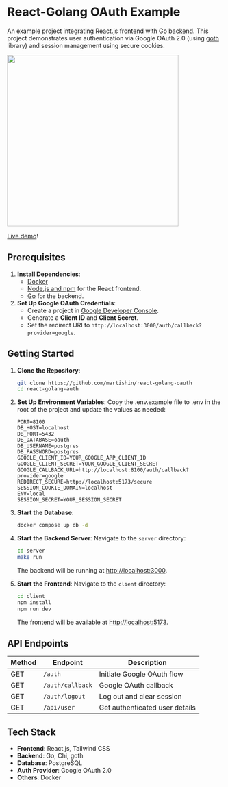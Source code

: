 # React-Golang OAuth Example
An example project integrating React.js frontend with Go backend. This project demonstrates user authentication via Google OAuth 2.0
(using [goth](https://github.com/markbates/goth/tree/master) library) and session management using secure cookies.

<img src="https://i.giphy.com/media/v1.Y2lkPTc5MGI3NjExbnRwbDB6cmN2emtiaXhpY3hydWI3ZGJtbGM0cHZ2dzEzZXAxaHA5dCZlcD12MV9pbnRlcm5hbF9naWZfYnlfaWQmY3Q9Zw/KtKvOlylZtd9oOJQNF/giphy.gif" width="400"/>

[Live demo](https://oauth.martishin.com/)!

## Prerequisites
1. **Install Dependencies**:
    - [Docker](https://www.docker.com/products/docker-desktop)
    - [Node.js and npm](https://nodejs.org/) for the React frontend.
    - [Go](https://golang.org/) for the backend.
2. **Set Up Google OAuth Credentials**:
    - Create a project in [Google Developer Console](https://console.developers.google.com/).
    - Generate a **Client ID** and **Client Secret**.
    - Set the redirect URI to `http://localhost:3000/auth/callback?provider=google`.

## Getting Started

1. **Clone the Repository**:
   ```bash
   git clone https://github.com/martishin/react-golang-oauth
   cd react-golang-auth
   ```

2. **Set Up Environment Variables**:
   Copy the .env.example file to .env in the root of the project and update the values as needed:
   ```env
   PORT=8100
   DB_HOST=localhost
   DB_PORT=5432
   DB_DATABASE=oauth
   DB_USERNAME=postgres
   DB_PASSWORD=postgres
   GOOGLE_CLIENT_ID=YOUR_GOOGLE_APP_CLIENT_ID
   GOOGLE_CLIENT_SECRET=YOUR_GOOGLE_CLIENT_SECRET
   GOOGLE_CALLBACK_URL=http://localhost:8100/auth/callback?provider=google
   REDIRECT_SECURE=http://localhost:5173/secure
   SESSION_COOKIE_DOMAIN=localhost
   ENV=local
   SESSION_SECRET=YOUR_SESSION_SECRET
   ```

3. **Start the Database**:
   ```bash
   docker compose up db -d
   ```

4. **Start the Backend Server**:
   Navigate to the `server` directory:
   ```bash
   cd server
   make run
   ```

   The backend will be running at [http://localhost:3000](http://localhost:3000).

5. **Start the Frontend**:
   Navigate to the `client` directory:
   ```bash
   cd client
   npm install
   npm run dev
   ```

   The frontend will be available at [http://localhost:5173](http://localhost:5173).

## API Endpoints

| Method | Endpoint              | Description                      |
|--------|-----------------------|----------------------------------|
| GET    | `/auth`               | Initiate Google OAuth flow       |
| GET    | `/auth/callback`      | Google OAuth callback            |
| GET    | `/auth/logout`        | Log out and clear session        |
| GET    | `/api/user`           | Get authenticated user details   |

## Tech Stack

- **Frontend**: React.js, Tailwind CSS
- **Backend**: Go, Chi, goth
- **Database**: PostgreSQL
- **Auth Provider**: Google OAuth 2.0
- **Others**: Docker
